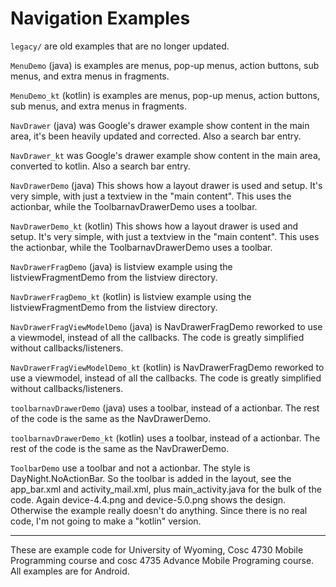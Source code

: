 Navigation Examples
==============

`legacy/` are old examples that are no longer updated.  

`MenuDemo` (java) is examples are menus, pop-up menus, action buttons, sub menus, and extra menus in fragments.

`MenuDemo_kt` (kotlin) is examples are menus, pop-up menus, action buttons, sub menus, and extra menus in fragments.

`NavDrawer` (java) was Google's drawer example show content in the main area, it's been heavily updated and corrected.  Also a search bar entry.

`NavDrawer_kt` was Google's drawer example show content in the main area, converted to kotlin.  Also a search bar entry.

`NavDrawerDemo` (java) This shows how a layout drawer is used and setup.  It's very simple, with just a textview in the "main content".  This uses the actionbar, while the ToolbarnavDrawerDemo uses a toolbar. 

`NavDrawerDemo_kt` (kotlin) This shows how a layout drawer is used and setup.  It's very simple, with just a textview in the "main content".  This uses the actionbar, while the ToolbarnavDrawerDemo uses a toolbar. 

`NavDrawerFragDemo` (java) is listview example using the listviewFragmentDemo from the listview directory. 

`NavDrawerFragDemo_kt` (kotlin) is listview example using the listviewFragmentDemo from the listview directory.   

`NavDrawerFragViewModelDemo` (java) is NavDrawerFragDemo reworked to use a viewmodel, instead of all the callbacks.  The code is greatly simplified without callbacks/listeners.

`NavDrawerFragViewModelDemo_kt` (kotlin) is NavDrawerFragDemo reworked to use a viewmodel, instead of all the callbacks.  The code is greatly simplified without callbacks/listeners.

`toolbarnavDrawerDemo`  (java) uses a toolbar, instead of a actionbar.  The rest of the code is the same as the NavDrawerDemo. 

`toolbarnavDrawerDemo_kt` (kotlin) uses a toolbar, instead of a actionbar.  The rest of the code is the same as the NavDrawerDemo.

`ToolbarDemo` use a toolbar and not a actionbar.  The style is DayNight.NoActionBar. So the toolbar is added in the layout, see the app_bar.xml and activity_mail.xml, plus main_activity.java for the bulk of the code.  Again device-4.4.png and device-5.0.png shows the design.  Otherwise the example really doesn't do anything.  Since there is no real code, I'm not going to make a "kotlin" version.

---

These are example code for University of Wyoming, Cosc 4730 Mobile Programming course and cosc 4735 Advance Mobile Programing course. 
All examples are for Android.